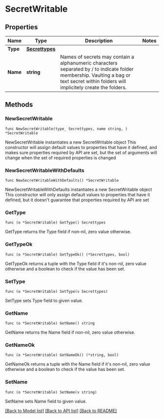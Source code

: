 # SecretWritable

## Properties

Name | Type | Description | Notes
------------ | ------------- | ------------- | -------------
**Type** | [**Secrettypes**](Secrettypes.md) |  | 
**Name** | **string** | Names of secrets may contain a alphanumeric characters separated by / to indicate folder membership. Vaulting a bag or text secret within folders will implicitely create the folders. | 

## Methods

### NewSecretWritable

`func NewSecretWritable(type_ Secrettypes, name string, ) *SecretWritable`

NewSecretWritable instantiates a new SecretWritable object
This constructor will assign default values to properties that have it defined,
and makes sure properties required by API are set, but the set of arguments
will change when the set of required properties is changed

### NewSecretWritableWithDefaults

`func NewSecretWritableWithDefaults() *SecretWritable`

NewSecretWritableWithDefaults instantiates a new SecretWritable object
This constructor will only assign default values to properties that have it defined,
but it doesn't guarantee that properties required by API are set

### GetType

`func (o *SecretWritable) GetType() Secrettypes`

GetType returns the Type field if non-nil, zero value otherwise.

### GetTypeOk

`func (o *SecretWritable) GetTypeOk() (*Secrettypes, bool)`

GetTypeOk returns a tuple with the Type field if it's non-nil, zero value otherwise
and a boolean to check if the value has been set.

### SetType

`func (o *SecretWritable) SetType(v Secrettypes)`

SetType sets Type field to given value.


### GetName

`func (o *SecretWritable) GetName() string`

GetName returns the Name field if non-nil, zero value otherwise.

### GetNameOk

`func (o *SecretWritable) GetNameOk() (*string, bool)`

GetNameOk returns a tuple with the Name field if it's non-nil, zero value otherwise
and a boolean to check if the value has been set.

### SetName

`func (o *SecretWritable) SetName(v string)`

SetName sets Name field to given value.



[[Back to Model list]](../README.md#documentation-for-models) [[Back to API list]](../README.md#documentation-for-api-endpoints) [[Back to README]](../README.md)



